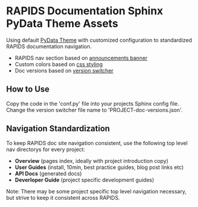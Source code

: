 # RAPIDS Documentation Sphinx PyData Theme Assets
Using default [PyData Theme](https://pydata-sphinx-theme.readthedocs.io/en/stable/) with customized configuration to standardized RAPIDS documentation navigation. 

- RAPIDS nav section based on [announcements banner](https://pydata-sphinx-theme.readthedocs.io/en/stable/user_guide/announcements.html)
- Custom colors based on [css styling](https://pydata-sphinx-theme.readthedocs.io/en/stable/user_guide/styling.html)
- Doc versions based on [version switcher](https://pydata-sphinx-theme.readthedocs.io/en/stable/user_guide/version-dropdown.html)


## How to Use
Copy the code in the 'conf.py' file into your projects Sphinx config file. Change the version switcher file name to 'PROJECT-doc-versions.json'.


## Navigation Standardization 
To keep RAPIDS doc site navigation consistent, use the following top level nav directorys for every project:
- **Overview** (pages index, ideally with project introduction copy)
- **User Guides** (install, 10min, best practice guides, blog post links etc)
- **API Docs** (generated docs)
- **Deverloper Guide** (project specific development guides)

Note: There may be some project specific top level navigation necessary, but strive to keep it consistent across RAPIDS. 
